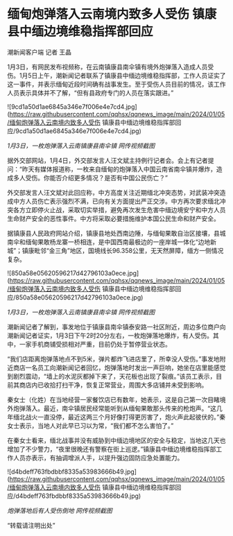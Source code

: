# 缅甸炮弹落入云南境内致多人受伤 镇康县中缅边境维稳指挥部回应

潮新闻客户端 记者 王晶

1月3日，有网民发布视频称，在云南镇康县南伞镇有境外炮弹落入造成人员受伤。1月5日上午，潮新闻记者联系了镇康县中缅边境维稳指挥部，工作人员证实了这一事件，并表示缅甸近段时间确有战事发生。至于受伤人员目前的情况，该工作人员表示具体并不了解，“但有县政府专门的人员在落实跟进。”

![9cd1a50d1ae6845a346e7f006e4e7cd4.jpg](https://raw.githubusercontent.com/qqhsx/qqnews_image/main/2024/01/05/缅甸炮弹落入云南境内致多人受伤 镇康县中缅边境维稳指挥部回应/9cd1a50d1ae6845a346e7f006e4e7cd4.jpg)

_1月3日，一枚炮弹落入云南镇康县南伞镇 网传视频截图_

据外交部网站，1月4日，外交部发言人汪文斌主持例行记者会。会上有记者提问：“昨天有媒体报道称，一枚来自缅甸的炮弹落入中国云南省南伞镇并爆炸，造成多人受伤。你能否介绍更多情况？是否有中国公民伤亡？”

外交部发言人汪文斌对此回应称，中方高度关注近期缅北冲突态势，对武装冲突造成中方人员伤亡表示强烈不满，已向有关方面提出严正交涉。中方再次要求缅北冲突各方立即停火止战，采取切实举措，避免再次发生危害中缅边境安宁和中方人员生命财产安全的恶性事件。中方将采取必要措施维护本国公民生命和财产安全。

据镇康县人民政府网站介绍，镇康县地处西南边陲，与缅甸果敢自治区接壤，县城南伞和缅甸果敢杨龙寨一桥相连，是中国西南最极边的一座岸城一体化“边地新城”；镇康毗邻“金三角”地区，国境线长96.358公里，无天然屏障，缅方一侧情况复杂。

![850a58e05620596217d42796103a0ece.jpg](https://raw.githubusercontent.com/qqhsx/qqnews_image/main/2024/01/05/缅甸炮弹落入云南境内致多人受伤 镇康县中缅边境维稳指挥部回应/850a58e05620596217d42796103a0ece.jpg)

_1月3日，一枚炮弹落入云南镇康县南伞镇 网传视频截图_

潮新闻记者了解到，事发地位于镇康县南伞镇泰安路一社区附近，周边多位商户向潮新闻记者证实，1月3日下午2时20分左右，一枚炮弹落地爆炸，有人受伤。其中，一家手机商铺受损相对严重，目前仍处于暂停营业状态。

“我们店距离炮弹落地点不到5米，弹片都炸飞进店里了，所幸没人受伤。”事发地附近商店一名员工向潮新闻记者回忆，炮弹落地时发出一声巨响，她坐在店里能感觉到剧烈震动，“墙上的水泥灰都掉下来了，天花板也出现了裂痕。”该员工表示，目前其商店内已收拾打扫干净，恢复正常营业，周围大多店铺并未受到影响。

秦女士（化姓）在当地经营一家餐饮店已有数年，她表示，这是自己第一次目睹境外炮弹落入。最近，南伞镇居民经常能听到从缅甸果敢那头传来的枪炮声。“这几年缅北战火一直没停，最近这两三个月好像打得更厉害了，炮火声此起彼伏的。”秦女士表示，当地人对此早已习以为常，“我们都不怎么害怕了。”

在秦女士看来，缅北战事并没有威胁到中缅边境地区的安全与稳定，当地这几天也增加了不少警力，“夜里很晚还有警察在街上巡逻。”镇康县中缅边境维稳指挥部工作人员亦表示，有抽调增派人手，以提升强边固防应急处置能力。

![d4bdeff763fbdbbf8335a53983666b49.jpg](https://raw.githubusercontent.com/qqhsx/qqnews_image/main/2024/01/05/缅甸炮弹落入云南境内致多人受伤 镇康县中缅边境维稳指挥部回应/d4bdeff763fbdbbf8335a53983666b49.jpg)

_炮弹落地后有人受伤倒地 网传视频截图_

“转载请注明出处”

